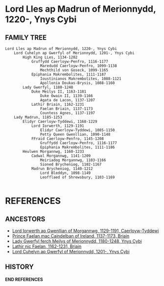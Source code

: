 # Lord Lles ap Madrun of Merionnydd, 1220-, Ynys Cybi

## FAMILY TREE 
```
Lord Lles ap Madrun of Merionnydd, 1220-, Ynys Cybi
	Lord Cuhelyn ap Gwerfyl of Merionnydd, 1201-, Ynys Cybi
        High King LLes, 1134-1202
            Gruffydd Caerloyw-Penfro, 1116-1177
                Maredudd Caerloyw-Penfro, 1099-1138		
                Mechthild von Goseck, 1099-1165
            Epiphania Makrembolites, 1111-1187
                Ioustinianos Makrembolites, 1088-1121
                Apollonia Doukas-Brysis, 1088-1160
        Lady Gwerfyl, 1180-1248
            Duke Meilys II, 1163-1181
                Duke Owain II, 1139-1166
                Agata de Lacon, 1137-1207
            Lathir Briain, 1162-1231
                Faelan Briain, 1137-1173
                Countess Agnes, 1137-1197
    Lady Madrun, 1185-1253
    	Elidyr Caerloyw-Tyddewi, 1168-1229
    		Lord Iorwerth, 1129-1191
    			Elidyr Caerloyw-Tyddewi, 1085-1150
    			Petty Queen Gwenllian, 1090-1148
    		FFraid Caerloyw-Penfro, 1145-1208
    			Gruffydd Caerloyw-Penfro, 1116-1177
    			Epiphania Makrembolites, 1111-1186                
    	Heulwen Morgannwg, 1160-1233
    		Cadwal Morgannwg, 1141-1209
    			Meiriadog Morgannwg, 1103-1166
    			Sioned Brycheniog, 1102-1167
    		Madrun Brycheniog, 1140-1212
    			Lord Bleddyn, 1098-1149
    			Leofflaed of Shrewsbury, 1103-1169		
        
```


# REFERENCES

## ANCESTORS
* [Lord Iorwerth ap Gwenllian of Morgannwg, 1129-1191, Caerloyw-Tyddewi](iorwerth_ap_gwenllian_1129.md)
* [Prince Faelan mac Caindelban of Ireland, 1137-1173, Briain](faelan_mac_caindelban_1137.md)
* [Lady Gwerfyl ferch Meilys of Merionnydd, 1180-1248, Ynys Cybi](gwerfyl_ferch_meilys_1180.md)
* [Lathir nic Faelan, 1162-1231, Briain](lathir_nic_faelan_1162.md)
* [Lord Cuhelyn ap Gwerfyl of Merionnydd, 1201-, Ynys Cybi](cuhelyn_ap_gwerfyl_1201.md)

## HISTORY
#### END REFERENCES